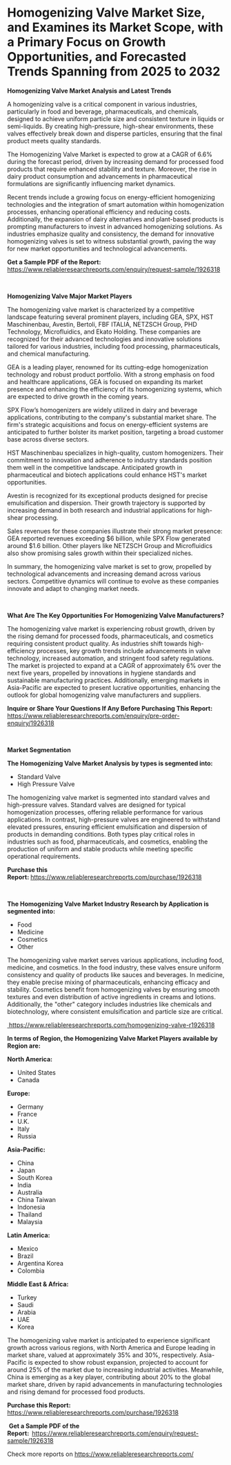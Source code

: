 <p><h1>Homogenizing Valve Market Size, and Examines its Market Scope, with a Primary Focus on Growth Opportunities, and Forecasted Trends Spanning from 2025 to 2032</h1></p><p><strong>Homogenizing Valve Market Analysis and Latest Trends</strong></p>
<p><p>A homogenizing valve is a critical component in various industries, particularly in food and beverage, pharmaceuticals, and chemicals, designed to achieve uniform particle size and consistent texture in liquids or semi-liquids. By creating high-pressure, high-shear environments, these valves effectively break down and disperse particles, ensuring that the final product meets quality standards.</p><p>The Homogenizing Valve Market is expected to grow at a CAGR of 6.6% during the forecast period, driven by increasing demand for processed food products that require enhanced stability and texture. Moreover, the rise in dairy product consumption and advancements in pharmaceutical formulations are significantly influencing market dynamics. </p><p>Recent trends include a growing focus on energy-efficient homogenizing technologies and the integration of smart automation within homogenization processes, enhancing operational efficiency and reducing costs. Additionally, the expansion of dairy alternatives and plant-based products is prompting manufacturers to invest in advanced homogenizing solutions. As industries emphasize quality and consistency, the demand for innovative homogenizing valves is set to witness substantial growth, paving the way for new market opportunities and technological advancements.</p></p>
<p><strong>Get a Sample PDF of the Report:&nbsp;</strong> <a href="https://www.reliableresearchreports.com/enquiry/request-sample/1926318?utm_campaign=2413&utm_medium=2&utm_source=Github&utm_content=ia&utm_term=17022025&utm_id=homogenizing-valve">https://www.reliableresearchreports.com/enquiry/request-sample/1926318</a></p>
<p>&nbsp;</p>
<p><strong>Homogenizing Valve Major Market Players</strong></p>
<p><p>The homogenizing valve market is characterized by a competitive landscape featuring several prominent players, including GEA, SPX, HST Maschinenbau, Avestin, Bertoli, FBF ITALIA, NETZSCH Group, PHD Technology, Microfluidics, and Ekato Holding. These companies are recognized for their advanced technologies and innovative solutions tailored for various industries, including food processing, pharmaceuticals, and chemical manufacturing.</p><p>GEA is a leading player, renowned for its cutting-edge homogenization technology and robust product portfolio. With a strong emphasis on food and healthcare applications, GEA is focused on expanding its market presence and enhancing the efficiency of its homogenizing systems, which are expected to drive growth in the coming years.</p><p>SPX Flow’s homogenizers are widely utilized in dairy and beverage applications, contributing to the company's substantial market share. The firm's strategic acquisitions and focus on energy-efficient systems are anticipated to further bolster its market position, targeting a broad customer base across diverse sectors.</p><p>HST Maschinenbau specializes in high-quality, custom homogenizers. Their commitment to innovation and adherence to industry standards position them well in the competitive landscape. Anticipated growth in pharmaceutical and biotech applications could enhance HST's market opportunities.</p><p>Avestin is recognized for its exceptional products designed for precise emulsification and dispersion. Their growth trajectory is supported by increasing demand in both research and industrial applications for high-shear processing.</p><p>Sales revenues for these companies illustrate their strong market presence: GEA reported revenues exceeding $6 billion, while SPX Flow generated around $1.6 billion. Other players like NETZSCH Group and Microfluidics also show promising sales growth within their specialized niches.</p><p>In summary, the homogenizing valve market is set to grow, propelled by technological advancements and increasing demand across various sectors. Competitive dynamics will continue to evolve as these companies innovate and adapt to changing market needs.</p></p>
<p>&nbsp;</p>
<p><strong>What Are The Key Opportunities For Homogenizing Valve Manufacturers?</strong></p>
<p><p>The homogenizing valve market is experiencing robust growth, driven by the rising demand for processed foods, pharmaceuticals, and cosmetics requiring consistent product quality. As industries shift towards high-efficiency processes, key growth trends include advancements in valve technology, increased automation, and stringent food safety regulations. The market is projected to expand at a CAGR of approximately 6% over the next five years, propelled by innovations in hygiene standards and sustainable manufacturing practices. Additionally, emerging markets in Asia-Pacific are expected to present lucrative opportunities, enhancing the outlook for global homogenizing valve manufacturers and suppliers.</p></p>
<p><strong>Inquire or Share Your Questions If Any Before Purchasing This Report:</strong> <a href="https://www.reliableresearchreports.com/enquiry/pre-order-enquiry/1926318?utm_campaign=2413&utm_medium=2&utm_source=Github&utm_content=ia&utm_term=17022025&utm_id=homogenizing-valve">https://www.reliableresearchreports.com/enquiry/pre-order-enquiry/1926318</a></p>
<p>&nbsp;</p>
<p><strong>Market Segmentation</strong></p>
<p><strong>The Homogenizing Valve Market Analysis by types is segmented into:</strong></p>
<p><ul><li>Standard Valve</li><li>High Pressure Valve</li></ul></p>
<p><p>The homogenizing valve market is segmented into standard valves and high-pressure valves. Standard valves are designed for typical homogenization processes, offering reliable performance for various applications. In contrast, high-pressure valves are engineered to withstand elevated pressures, ensuring efficient emulsification and dispersion of products in demanding conditions. Both types play critical roles in industries such as food, pharmaceuticals, and cosmetics, enabling the production of uniform and stable products while meeting specific operational requirements.</p></p>
<p><strong>Purchase this Report:&nbsp;</strong><a href="https://www.reliableresearchreports.com/purchase/1926318?utm_campaign=2413&utm_medium=2&utm_source=Github&utm_content=ia&utm_term=17022025&utm_id=homogenizing-valve">https://www.reliableresearchreports.com/purchase/1926318</a></p>
<p>&nbsp;</p>
<p><strong>The Homogenizing Valve Market Industry Research by Application is segmented into:</strong></p>
<p><ul><li>Food</li><li>Medicine</li><li>Cosmetics</li><li>Other</li></ul></p>
<p><p>The homogenizing valve market serves various applications, including food, medicine, and cosmetics. In the food industry, these valves ensure uniform consistency and quality of products like sauces and beverages. In medicine, they enable precise mixing of pharmaceuticals, enhancing efficacy and stability. Cosmetics benefit from homogenizing valves by ensuring smooth textures and even distribution of active ingredients in creams and lotions. Additionally, the "other" category includes industries like chemicals and biotechnology, where consistent emulsification and particle size are critical.</p></p>
<p><a href="https://www.reliableresearchreports.com/homogenizing-valve-r1926318?utm_campaign=2413&utm_medium=2&utm_source=Github&utm_content=ia&utm_term=17022025&utm_id=homogenizing-valve">&nbsp;https://www.reliableresearchreports.com/homogenizing-valve-r1926318</a></p>
<p><strong>In terms of Region, the Homogenizing Valve Market Players available by Region are:</strong></p>
<p>
    <p> <strong> North America: </strong>
        <ul>
            <li>United States</li>
            <li>Canada</li>
        </ul>
        </p> 
    <p> <strong> Europe: </strong>
        <ul>
            <li>Germany</li>
            <li>France</li>
            <li>U.K.</li>
            <li>Italy</li>
            <li>Russia</li>
        </ul>
        </p> 
    <p> <strong> Asia-Pacific: </strong>
        <ul>
            <li>China</li>
            <li>Japan</li>
            <li>South Korea</li>
            <li>India</li>
            <li>Australia</li>
            <li>China Taiwan</li>
            <li>Indonesia</li>
            <li>Thailand</li>
            <li>Malaysia</li>
        </ul>
        </p> 
    <p> <strong> Latin America: </strong>
        <ul>
            <li>Mexico</li>
            <li>Brazil</li>
            <li>Argentina Korea</li>
            <li>Colombia</li>
        </ul>
        </p> 
    <p> <strong> Middle East & Africa: </strong>
        <ul>
            <li>Turkey</li>
            <li>Saudi</li>
            <li>Arabia</li>
            <li>UAE</li>
            <li>Korea</li>
        </ul>
    </p>
    </p>
<p><p>The homogenizing valve market is anticipated to experience significant growth across various regions, with North America and Europe leading in market share, valued at approximately 35% and 30%, respectively. Asia-Pacific is expected to show robust expansion, projected to account for around 25% of the market due to increasing industrial activities. Meanwhile, China is emerging as a key player, contributing about 20% to the global market share, driven by rapid advancements in manufacturing technologies and rising demand for processed food products.</p></p>
<p><strong>Purchase this Report: </strong><a href="https://www.reliableresearchreports.com/purchase/1926318?utm_campaign=2413&utm_medium=2&utm_source=Github&utm_content=ia&utm_term=17022025&utm_id=homogenizing-valve">https://www.reliableresearchreports.com/purchase/1926318</a></p>
<p>&nbsp;<strong>Get a Sample PDF of the Report:&nbsp;&nbsp;</strong><a href="https://www.reliableresearchreports.com/enquiry/request-sample/1926318?utm_campaign=2413&utm_medium=2&utm_source=Github&utm_content=ia&utm_term=17022025&utm_id=homogenizing-valve">https://www.reliableresearchreports.com/enquiry/request-sample/1926318</a></p>
<p><strong></strong></p>
<p>Check more reports on <a href="https://www.reliableresearchreports.com/?utm_campaign=2413&utm_medium=2&utm_source=Github&utm_content=ia&utm_term=17022025&utm_id=homogenizing-valve">https://www.reliableresearchreports.com/</a></p>